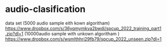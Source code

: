 # audio-clasification
data set (5000 audio sample eith kown algoritham) https://www.dropbox.com/s/36yqmymkva2bwdi/spcup_2022_training_part1.zip?dl=1
        (10000audio sample with  unkown algoritham )                  https://www.dropbox.com/s/wsmlthhri29fb79/spcup_2022_unseen.zip?dl=1
